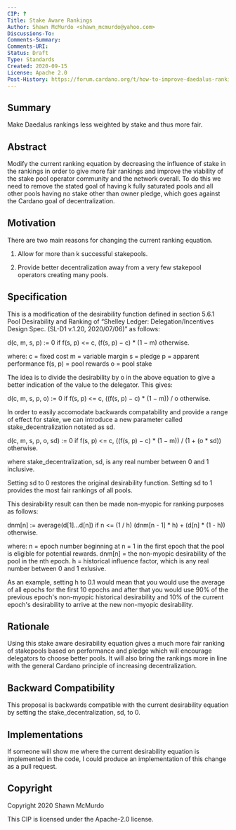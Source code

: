 ```yaml
---
CIP: ?
Title: Stake Aware Rankings
Author: Shawn McMurdo <shawn_mcmurdo@yahoo.com>
Discussions-To: 
Comments-Summary: 
Comments-URI: 
Status: Draft
Type: Standards
Created: 2020-09-15
License: Apache 2.0
Post-History: https://forum.cardano.org/t/how-to-improve-daedalus-rankings/40478
---
```


## Summary

Make Daedalus rankings less weighted by stake and thus more fair.

## Abstract

Modify the current ranking equation by decreasing the influence of stake in the rankings in order to give more fair rankings and improve the viability of the stake pool operator community and the network overall.  To do this we need to remove the stated goal of having k fully saturated pools and all other pools having no stake other than owner pledge, which goes against the Cardano goal of decentralization.

## Motivation

There are two main reasons for changing the current ranking equation.

1. Allow for more than k successful stakepools.

2. Provide better decentralization away from a very few stakepool operators creating many pools.

## Specification

This is a modification of the desirability function defined in section 5.6.1 Pool Desirability and Ranking of “Shelley Ledger: Delegation/Incentives Design Spec. (SL-D1 v.1.20, 2020/07/06)” as follows:

d(c, m, s, p) :=
 0  if f(s, p) <= c,
 (f(s, p) − c) * (1 − m)  otherwise.

where:
c = fixed cost
m = variable margin
s = pledge
p = apparent performance
f(s, p) = pool rewards
o = pool stake

The idea is to divide the desirability by o in the above equation to give a better indication of the value to the delegator.
This gives:

d(c, m, s, p, o) :=
 0  if f(s, p) <= c,
 ((f(s, p) − c) * (1 − m)) / o  otherwise.

In order to easily accomodate backwards compatability and provide a range of effect for stake, we can introduce a new parameter called stake_decentralization notated as sd.

d(c, m, s, p, o, sd) :=
 0  if f(s, p) <= c,
 ((f(s, p) − c) * (1 − m)) / (1 + (o * sd))  otherwise.

where stake_decentralization, sd, is any real number between 0 and 1 inclusive.

Setting sd to 0 restores the original desirability function.
Setting sd to 1 provides the most fair rankings of all pools.

This desirability result can then be made non-myopic for ranking purposes as follows:

dnm[n] :=
 average(d[1]...d[n])  if n <= (1 / h)
 (dnm[n - 1] * h) + (d[n] * (1 - h))  otherwise.
 
where:
n = epoch number beginning at n = 1 in the first epoch that the pool is eligible for potential rewards.
dnm[n] = the non-myopic desirability of the pool in the nth epoch.
h = historical influence factor, which is any real number between 0 and 1 exlusive.

As an example, setting h to 0.1 would mean that you would use the average of all epochs for the first 10 epochs and after that you would use 90% of the previous epoch's non-myopic historical desirability and 10% of the current epoch's desirability to arrive at the new non-myopic desirability.

## Rationale

Using this stake aware desirability equation gives a much more fair ranking of stakepools based on performance and pledge which will encourage delegators to choose better pools.
It will also bring the rankings more in line with the general Cardano principle of increasing decentralization.

## Backward Compatibility

This proposal is backwards compatible with the current desirability equation by setting the stake_decentralization, sd, to 0.

## Implementations

If someone will show me where the current desirability equation is implemented in the code, I could produce an implementation of this change as a pull request.

## Copyright

Copyright 2020 Shawn McMurdo

This CIP is licensed under the Apache-2.0 license.

